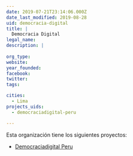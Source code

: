 ```yaml
---
date: 2019-07-21T23:14:06.000Z
date_last_modified: 2019-08-28
uid: democracia-digital
title: |
  Democracia Digital
legal_name: 
description: |
  
org_type: 
website: 
year_founded: 
facebook: 
twitter: 
tags:

cities: 
  - Lima
projects_uids:
  - democraciadigital-peru

---
```


Esta organización tiene los siguientes proyectos:

- [Democraciadigital Peru](/proyectos/democraciadigital-peru)
